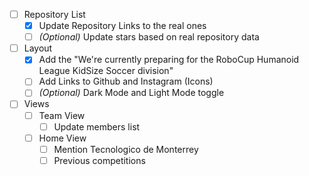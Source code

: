 - [ ] Repository List
  - [x] Update Repository Links to the real ones 
  - [ ] _(Optional)_ Update stars based on real repository data
- [ ] Layout
  - [x] Add the "We're currently preparing for the RoboCup Humanoid League KidSize Soccer division"
  - [ ] Add Links to Github and Instagram (Icons)
  - [ ] _(Optional)_ Dark Mode and Light Mode toggle 
- [ ] Views 
  - [ ] Team View 
    - [ ] Update members list 
  - [ ] Home View
    - [ ] Mention Tecnologico de Monterrey
    - [ ] Previous competitions 